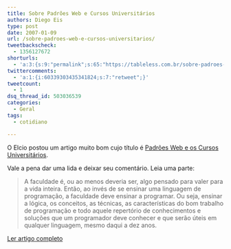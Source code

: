 ```yaml
---
title: Sobre Padrões Web e Cursos Universitários
authors: Diego Eis
type: post
date: 2007-01-09
url: /sobre-padroes-web-e-cursos-universitarios/
tweetbackscheck:
  - 1356127672
shorturls:
  - 'a:3:{s:9:"permalink";s:65:"https://tableless.com.br/sobre-padroes-web-e-cursos-universitarios";s:7:"tinyurl";s:26:"https://tinyurl.com/42eawuh";s:4:"isgd";s:19:"https://is.gd/8a6wha";}'
twittercomments:
  - 'a:1:{i:60339303435341824;s:7:"retweet";}'
tweetcount:
  - 1
dsq_thread_id: 503036539
categories:
  - Geral
tags:
  - cotidiano

---
```

O Elcio postou um artigo muito bom cujo título é <a rel="bookmark" title="link permanente para: Padrões Web e os Cursos Universitários" href="https://visie.com.br/blog/padroes-web-e-os-cursos-universitarios">Padrões Web e os Cursos Universitários</a>.

Vale a pena dar uma lida e deixar seu comentário. Leia uma parte:

> A faculdade é, ou ao menos deveria ser, algo pensado para valer para a vida inteira. Então, ao invés de se ensinar uma linguagem de programação, a faculdade deve ensinar a programar. Ou seja, ensinar a lógica, os conceitos, as técnicas, as características do bom trabalho de programação e todo aquele repertório de conhecimentos e soluções que um programador deve conhecer e que serão úteis em qualquer linguagem, mesmo daqui a dez anos.

[Ler artigo completo][1]

 [1]: https://visie.com.br/blog/padroes-web-e-os-cursos-universitarios